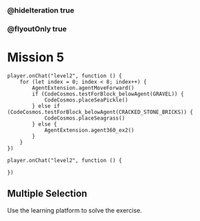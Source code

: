 ### @hideIteration true
### @flyoutOnly true
# Mission 5

```blocks
player.onChat("level2", function () {
    for (let index = 0; index < 8; index++) {
        AgentExtension.agentMoveForward()
        if (CodeCosmos.testForBlock_belowAgent(GRAVEL)) {
            CodeCosmos.placeSeaPickle()
        } else if (CodeCosmos.testForBlock_belowAgent(CRACKED_STONE_BRICKS)) {
            CodeCosmos.placeSeagrass()
        } else {
            AgentExtension.agent360_ex2()
        }
    }
})
```

```template
player.onChat("level2", function () {
    
})
```

## Multiple Selection
Use the learning platform to solve the exercise.